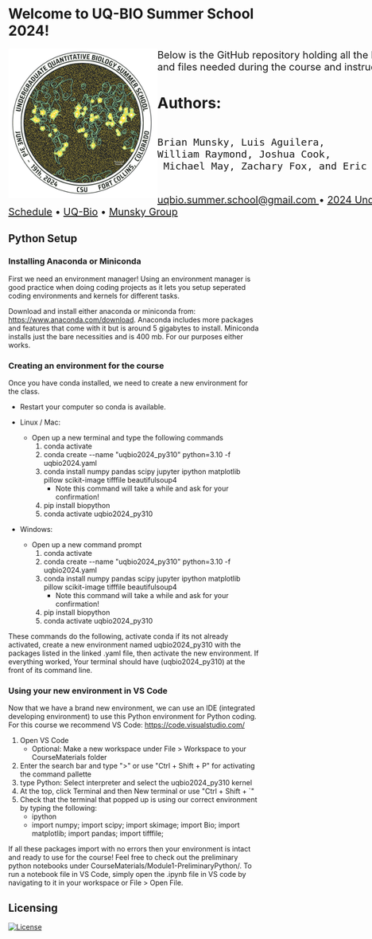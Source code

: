<html>
<h1> <left> Welcome to UQ-BIO Summer School 2024! </left> </h1>
        <img align="left" src="./uqbio2024_files/uqbio_2024_logo.png"  width="300" height="300"/>
         <div> <p></p> </div>
         <div style="font-size: 20px; width: 1000px;">
              <p><left==========================================left> </p>
              <p> Below is the GitHub repository holding all the links to Jupyter Notebooks and files needed during the course and instructions on installing Python.</p>
           <h2> Authors: </h2> 
           <pre> 
Brian Munsky, Luis Aguilera,
William Raymond, Joshua Cook,
 Michael May, Zachary Fox, and Eric Ron.
           </pre>
<p><a href = "mailto: uqbio.summer.school@gmail.com"> uqbio.summer.school@gmail.com </a> • <a href="https://q-bio.org/wp/uq-bio-schedule-2024/">2024 Undergraduate Summer School Schedule</a>  • <a href="https://q-bio.org/wp/">UQ-Bio</a> •  <a href="https://www.engr.colostate.edu/~munsky/">Munsky Group</a> </p>
</div>
</p>
</html>


## Python Setup 

### Installing Anaconda or Miniconda

First we need an environment manager! Using an environment manager is good practice when doing coding projects as it lets you setup seperated coding environments and kernels for different tasks. 

Download and install either anaconda or miniconda from:  https://www.anaconda.com/download. Anaconda includes more packages and features that come with it but is around 5 gigabytes to install. Miniconda installs just the bare necessities and is 400 mb. For our purposes either works.

### Creating an environment for the course

Once you have conda installed, we need to create a new environment for the class. 

* Restart your computer so conda is available.

* Linux / Mac:
   * Open up a new terminal and type the following commands
      1. conda activate
      2. conda create --name "uqbio2024_py310" python=3.10 -f uqbio2024.yaml 
      3. conda install numpy pandas scipy jupyter ipython matplotlib pillow 
      scikit-image tifffile beautifulsoup4
         * Note this command will take a while and ask for your confirmation!
      4. pip install biopython
      5. conda activate uqbio2024_py310

* Windows:
   * Open up a new command prompt
      1. conda activate
      2. conda create --name "uqbio2024_py310" python=3.10 -f uqbio2024.yaml 
      3. conda install numpy pandas scipy jupyter ipython matplotlib pillow 
      scikit-image tifffile beautifulsoup4
         * Note this command will take a while and ask for your confirmation!
      4. pip install biopython
      5. conda activate uqbio2024_py310

These commands do the following, activate conda if its not already activated, create a new environment named uqbio2024_py310 with the packages listed in the linked .yaml file, then activate the new environment. If everything worked, Your terminal should have (uqbio2024_py310) at the front of its command line.

### Using your new environment in VS Code

Now that we have a brand new environment, we can use an IDE (integrated developing environment) to use this Python environment for Python coding. For this course we recommend VS Code: https://code.visualstudio.com/

1. Open VS Code
   * Optional: Make a new workspace under File > Workspace to your CourseMaterials folder
2. Enter the search bar and type ">" or use "Ctrl + Shift + P" for activating the command pallette
3. type Python: Select interpreter and select the uqbio2024_py310 kernel
5. At the top, click Terminal and then New terminal or use "Ctrl + Shift + `"
6. Check that the terminal that popped up is using our correct environment by typing the following:
   * ipython
   * import numpy; import scipy; import skimage; import Bio; import matplotlib; import pandas; import tifffile;

If all these packages import with no errors then your environment is intact and ready to use for the course! Feel free to check out the preliminary python notebooks under CourseMaterials/Module1-PreliminaryPython/. To run a notebook file in VS Code, simply open the .ipynb file in VS code by navigating to it in your workspace or File > Open File.


## Licensing

[![License](https://img.shields.io/badge/License-BSD_3--Clause-blue.svg)](https://opensource.org/licenses/BSD-3-Clause)
